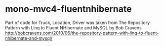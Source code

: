 mono-mvc4-fluentnhibernate
==========================

Part of code for Truck, Location, Driver was taken from The Repository Pattern with Linq to Fluent NHibernate and MySQL by Bob Cravens http://bobcravens.com/2010/06/the-repository-pattern-with-linq-to-fluent-nhibernate-and-mysql/
